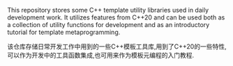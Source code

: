 This repository stores some C++ template utility libraries used in daily development work. It utilizes features from C++20 and can be used both as a collection of utility functions for development and as an introductory tutorial for template metaprogramming.

该仓库存储日常开发工作中用到的一些C++模板工具库,用到了C++20的一些特性,可以作为开发中的工具函数集成,也可用来作为模板元编程的入门教程.